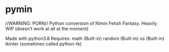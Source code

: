 # pymin
//WARNING: PORN//
Python conversion of Nimin Fetish Fantasy.
Heavily WIP (doesn't work at all at the moment)



Made with python3.8
Requires:
math (Built-in)
random (Built-in)
os (Built-in)
tkinter (sometimes called python-tk)
